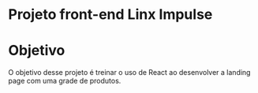 # Projeto front-end Linx Impulse

# Objetivo
O objetivo desse projeto é treinar o uso de React ao desenvolver a landing page com uma grade de produtos.
